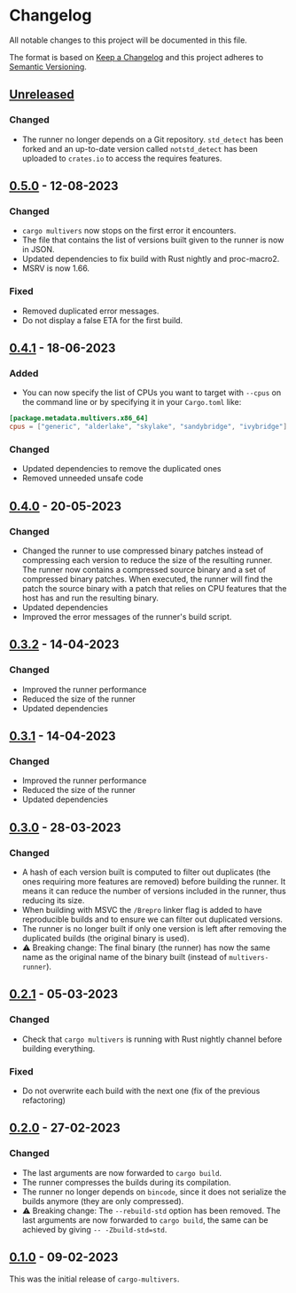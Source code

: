 # Changelog

All notable changes to this project will be documented in this file.

The format is based on [Keep a Changelog](https://keepachangelog.com/)
and this project adheres to [Semantic Versioning](https://semver.org/).

## [Unreleased]

### Changed

- The runner no longer depends on a Git repository.
  `std_detect` has been forked and an up-to-date version called `notstd_detect` has been uploaded to `crates.io` to access the requires features.

[Unreleased]: https://github.com/ronnychevalier/cargo-multivers/compare/v0.5.0...HEAD

## [0.5.0] - 12-08-2023

### Changed

- `cargo multivers` now stops on the first error it encounters.
- The file that contains the list of versions built given to the runner is now in JSON.
- Updated dependencies to fix build with Rust nightly and proc-macro2.
- MSRV is now 1.66.

### Fixed

- Removed duplicated error messages.
- Do not display a false ETA for the first build.

[0.5.0]: https://github.com/ronnychevalier/cargo-multivers/compare/v0.4.1...v0.5.0

## [0.4.1] - 18-06-2023

### Added

- You can now specify the list of CPUs you want to target with `--cpus` on the command line or by specifying it in your `Cargo.toml` like:

```toml
[package.metadata.multivers.x86_64]
cpus = ["generic", "alderlake", "skylake", "sandybridge", "ivybridge"]
```

### Changed

- Updated dependencies to remove the duplicated ones
- Removed unneeded unsafe code

[0.4.1]: https://github.com/ronnychevalier/cargo-multivers/compare/v0.4.0...v0.4.1

## [0.4.0] - 20-05-2023

### Changed

- Changed the runner to use compressed binary patches instead of compressing each version to reduce the size of the resulting runner.
  The runner now contains a compressed source binary and a set of compressed binary patches.
  When executed, the runner will find the patch the source binary with a patch that relies on CPU features that the host has and run the resulting binary.
- Updated dependencies
- Improved the error messages of the runner's build script.

[0.4.0]: https://github.com/ronnychevalier/cargo-multivers/compare/v0.3.2...v0.4.0

## [0.3.2] - 14-04-2023

### Changed

- Improved the runner performance
- Reduced the size of the runner
- Updated dependencies

[0.3.2]: https://github.com/ronnychevalier/cargo-multivers/compare/v0.3.1...v0.3.2

## [0.3.1] - 14-04-2023

### Changed

- Improved the runner performance
- Reduced the size of the runner
- Updated dependencies

[0.3.1]: https://github.com/ronnychevalier/cargo-multivers/compare/v0.3.0...v0.3.1

## [0.3.0] - 28-03-2023

### Changed

- A hash of each version built is computed to filter out duplicates (the ones requiring more features are removed) before building the runner. It means it can reduce the number of versions included in the runner, thus reducing its size.
- When building with MSVC the `/Brepro` linker flag is added to have reproducible builds and to ensure we can filter out duplicated versions.
- The runner is no longer built if only one version is left after removing the duplicated builds (the original binary is used).
- ⚠️ Breaking change: The final binary (the runner) has now the same name as the original name of the binary built (instead of `multivers-runner`).

[0.3.0]: https://github.com/ronnychevalier/cargo-multivers/compare/v0.2.1...v0.3.0

## [0.2.1] - 05-03-2023

### Changed

- Check that `cargo multivers` is running with Rust nightly channel before building everything.

### Fixed

- Do not overwrite each build with the next one (fix of the previous refactoring)

[0.2.1]: https://github.com/ronnychevalier/cargo-multivers/compare/v0.2.0...v0.2.1

## [0.2.0] - 27-02-2023

### Changed

- The last arguments are now forwarded to `cargo build`.
- The runner compresses the builds during its compilation.
- The runner no longer depends on `bincode`, since it does not serialize the builds anymore (they are only compressed).
- ⚠️ Breaking change: The `--rebuild-std` option has been removed. The last arguments are now forwarded to `cargo build`, the same can be achieved by giving `-- -Zbuild-std=std`.

[0.2.0]: https://github.com/ronnychevalier/cargo-multivers/compare/v0.1.0...v0.2.0

## [0.1.0] - 09-02-2023

This was the initial release of `cargo-multivers`.

[0.1.0]: https://github.com/ronnychevalier/cargo-multivers/releases/tag/v0.1.0

